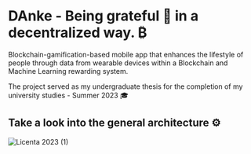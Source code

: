 # DAnke - Being grateful 💓 in a decentralized way. ₿
Blockchain-gamification-based mobile app that enhances the lifestyle of people through data from wearable devices within a Blockchain and Machine Learning rewarding system.

The project served as my undergraduate thesis for the completion of my university studies - Summer 2023 🎓

## Take a look into the general architecture ⚙️
![Licenta 2023 (1)](https://user-images.githubusercontent.com/73043384/209565204-5677fa7e-9107-4f85-b62e-5ea1963e59cd.jpg)
